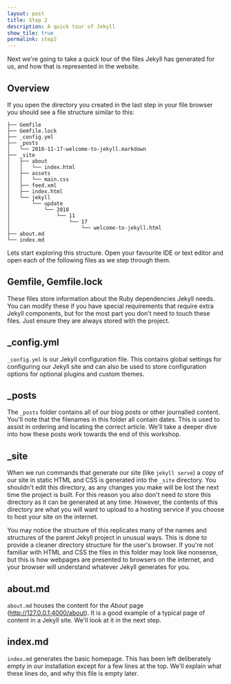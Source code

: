 ```yaml
---
layout: post
title: Step 2
description: A quick tour of Jekyll
show_tile: true
permalink: step2
---
```


Next we're going to take a quick tour of the files Jekyll has generated for us, and how that is represented in the website.

## Overview

If you open the directory you created in the last step in your file browser you should see a file structure similar to this:

```
├── Gemfile
├── Gemfile.lock
├── _config.yml
├── _posts
│   └── 2018-11-17-welcome-to-jekyll.markdown
├── _site
│   ├── about
│   │   └── index.html
│   ├── assets
│   │   └── main.css
│   ├── feed.xml
│   ├── index.html
│   └── jekyll
│       └── update
│           └── 2018
│               └── 11
│                   └── 17
│                       └── welcome-to-jekyll.html
├── about.md
└── index.md
```

Lets start exploring this structure. Open your favourite IDE or text editor and open each of the following files as we step through them.

## Gemfile, Gemfile.lock

These files store information about the Ruby dependencies Jekyll needs. You can modify these if you have special requirements that require extra Jekyll components, but for the most part you don't need to touch these files. Just ensure they are always stored with the project.

## _config.yml

`_config.yml` is our Jekyll configuration file. This contains global settings for configuring our Jekyll site and can also be used to store configuration options for optional plugins and custom themes.

## _posts

The `_posts` folder contains all of our blog posts or other journalled content. You'll note that the filenames in this folder all contain dates. This is used to assist in ordering and locating the correct article. We'll take a deeper dive into how these posts work towards the end of this workshop.

## _site

When we run commands that generate our site (like `jekyll serve`) a copy of our site in static HTML and CSS is generated into the `_site` directory. You shouldn't edit this directory, as any changes you make will be lost the next time the project is built. For this reason you also don't need to store this directory as it can be generated at any time. However, the contents of this directory are what you will want to upload to a hosting service if you choose to host your site on the internet.

You may notice the structure of this replicates many of the names and structures of the parent Jekyll project in unusual ways. This is done to provide a cleaner directory structure for the user's browser. If you're not familiar with HTML and CSS the files in this folder may look like nonsense, but this is how webpages are presented to browsers on the internet, and your browser will understand whatever Jekyll generates for you.

## about.md

`about.md` houses the content for the *About* page (http://127.0.0.1:4000/about). It is a good example of a typical page of content in a Jekyll site. We'll look at it in the next step.

## index.md

`index.md` generates the basic homepage. This has been left deliberately empty in our installation except for a few lines at the top. We'll explain what these lines do, and why this file is empty later.
